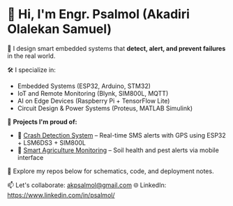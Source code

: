 # 👋 Hi, I'm Engr. Psalmol (Akadiri Olalekan Samuel)

🚀 I design smart embedded systems that **detect, alert, and prevent failures** in the real world.

🛠️ I specialize in:
- Embedded Systems (ESP32, Arduino, STM32)
- IoT and Remote Monitoring (Blynk, SIM800L, MQTT)
- AI on Edge Devices (Raspberry Pi + TensorFlow Lite)
- Circuit Design & Power Systems (Proteus, MATLAB Simulink)

🔧 **Projects I'm proud of:**
- 🚗 [Crash Detection System](https://github.com/Psalmol/crash-detection-system) – Real-time SMS alerts with GPS using ESP32 + LSM6DS3 + SIM800L
- 🌱 [Smart Agriculture Monitoring](https://github.com/Psalmol/smart-agriculture-monitoring) – Soil health and pest alerts via mobile interface

📂 Explore my repos below for schematics, code, and deployment notes.

📫 Let's collaborate: akpsalmol@gmail.com
🌐 LinkedIn: https://www.linkedin.com/in/psalmol/
